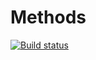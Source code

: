 # Methods

[![Build status](https://ci.appveyor.com/api/projects/status/3sptlx2l65tod6c5/branch/master?svg=true)](https://ci.appveyor.com/project/VMoiseev/methods/branch/master)
